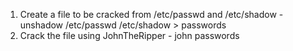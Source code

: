 1. Create a file to be cracked from /etc/passwd and /etc/shadow - unshadow /etc/passwd /etc/shadow > passwords
2. Crack the file using JohnTheRipper - john passwords